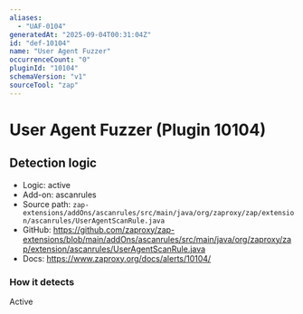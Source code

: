 ```yaml
---
aliases:
  - "UAF-0104"
generatedAt: "2025-09-04T00:31:04Z"
id: "def-10104"
name: "User Agent Fuzzer"
occurrenceCount: "0"
pluginId: "10104"
schemaVersion: "v1"
sourceTool: "zap"
---
```


# User Agent Fuzzer (Plugin 10104)

## Detection logic

- Logic: active
- Add-on: ascanrules
- Source path: `zap-extensions/addOns/ascanrules/src/main/java/org/zaproxy/zap/extension/ascanrules/UserAgentScanRule.java`
- GitHub: https://github.com/zaproxy/zap-extensions/blob/main/addOns/ascanrules/src/main/java/org/zaproxy/zap/extension/ascanrules/UserAgentScanRule.java
- Docs: https://www.zaproxy.org/docs/alerts/10104/

### How it detects

Active

